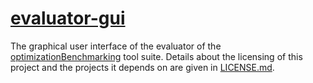 # [evaluator-gui](http://www.github.com/optimizationBenchmarking/evaluator-gui/)

The graphical user interface of the evaluator of the [optimizationBenchmarking](http://www.github.com/optimizationBenchmarking/) tool suite. Details about the licensing of this project and the projects it depends on are given in [LICENSE.md](https://github.com/optimizationBenchmarking/evaluator-gui/blob/master/LICENSE.md).
